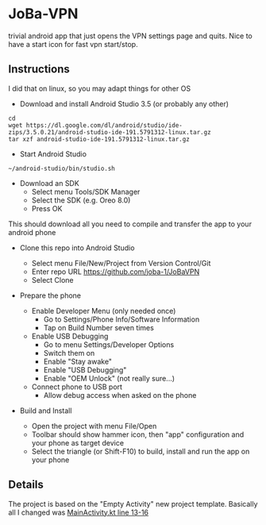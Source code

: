 # JoBa-VPN

trivial android app that just opens the VPN settings page and quits.
Nice to have a start icon for fast vpn start/stop.

## Instructions

I did that on linux, so you may adapt things for other OS

* Download and install Android Studio 3.5 (or probably any other)
```
cd
wget https://dl.google.com/dl/android/studio/ide-zips/3.5.0.21/android-studio-ide-191.5791312-linux.tar.gz
tar xzf android-studio-ide-191.5791312-linux.tar.gz
```
* Start Android Studio
```
~/android-studio/bin/studio.sh
```
* Download an SDK
    * Select menu Tools/SDK Manager
    * Select the SDK (e.g. Oreo 8.0)
    * Press OK
 
This should download all you need to compile and transfer the app to your android phone

* Clone this repo into Android Studio

    * Select menu File/New/Project from Version Control/Git
    * Enter repo URL https://github.com/joba-1/JoBaVPN
    * Select Clone

* Prepare the phone

    * Enable Developer Menu (only needed once)
        * Go to Settings/Phone Info/Software Information
        * Tap on Build Number seven times
    * Enable USB Debugging
        * Go to menu Settings/Developer Options
        * Switch them on
        * Enable "Stay awake"
        * Enable "USB Debugging"
        * Enable "OEM Unlock" (not really sure...)
    * Connect phone to USB port
        * Allow debug access when asked on the phone

* Build and Install
    * Open the project with menu File/Open
    * Toolbar should show hammer icon, then "app" configuration and your phone as target device
    * Select the triangle (or Shift-F10) to build, install and run the app on your phone

## Details

The project is based on the "Empty Activity" new project template.
Basically all I changed was [MainActivity.kt line 13-16](../master/app/src/main/java/com/joba/vpn/MainActivity.kt#L13)
